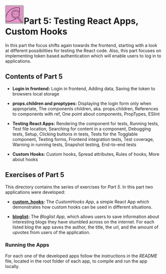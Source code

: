 <h1>
<img src="https://raw.githubusercontent.com/katerina-tziala/fullstackopen2019/master/documentation_images/part5_logo.png" alt="part logo" width="60" height="60" align="left" >
<br/>Part 5: Testing React Apps, Custom Hooks<br/>
</h1>

In this part the focus shifts again towards the frontend, starting with a look at different possibilities for testing the React code. Also, this part focuses on implementing token based authentication which will enable users to log in to applications.

<h2>Contents of Part 5</h2>

* **Login in frontend:** Login in frontend, Adding data, Saving the token to browsers local storage

* **props.children and proptypes:** Displaying the login form only when appropriate, The components children, aka. props.children, References to components with ref, One point about components, PropTypes, ESlint

* **Testing React Apps:** Rendering the component for tests, Running tests, Test file location, Searching for content in a component, Debugging tests, Setup, Clicking buttons in tests, Tests for the Togglable component, Testing forms, Frontend integration tests, Test coverage, Warning in running tests, Snapshot testing, End-to-end tests

* **Custom Hooks:** Custom hooks, Spread attributes, Rules of hooks, More about hooks

<h2>Exercises of Part 5</h2>

This directory contains the series of exercises for *Part 5*. In this part two applications were developed:

* [**custom_hooks**](https://github.com/katerina-tziala/fullstackopen2019/tree/master/part5/custom_hooks)**:** The *CustomHooks App*, a simple React App which demonstrates how custom hooks can be used in different situations.

* [**bloglist**](https://github.com/katerina-tziala/fullstackopen2019/tree/master/part5/bloglist)**:** The *Bloglist App*, which allows users to save information about interesting blogs they have stumbled across on the internet. For each listed blog the app saves the author, the title, the url, and the amount of upvotes from users of the application.



<h3>Running the Apps</h3>

For each one of the developed apps follow the instructions in the *README* file, located in the root folder of each app, to compile and run the app locally.
